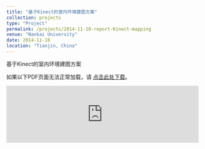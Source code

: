 ```yaml
---
title: "基于Kinect的室内环境建图方案"
collection: projects
type: "Project"
permalink: /projects/2014-11-18-report-Kinect-mapping
venue: "Nankai University"
date: 2014-11-18
location: "Tianjin, China"
---
```


基于Kinect的室内环境建图方案

如果以下PDF页面无法正常加载，请 <u><a href="http://sunqinxuan.github.io/files/2014-11-18-report-Kinect-mapping.pdf">点击此处下载</a></u>。
<br>

<embed src="http://sunqinxuan.github.io/files/2014-11-18-report-Kinect-mapping.pdf" type="application/pdf" width="100%" />